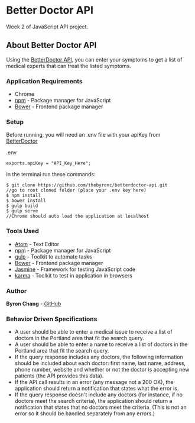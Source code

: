 # Better Doctor API
Week 2 of JavaScript API project.

## About Better Doctor API
Using the [BetterDoctor API](https://developer.betterdoctor.com/), you can enter your symptoms to get a list of medical experts that can treat the listed symptoms.

### Application Requirements
- Chrome
- [npm](https://www.npmjs.com/) - Package manager for JavaScript
- [Bower](https://bower.io/) - Frontend package manager

### Setup

Before running, you will need an .env file with your apiKey from [BetterDoctor](https://developer.betterdoctor.com/)

.env
```
exports.apiKey = "API_Key_Here";
```
In the terminal run these commands:
```
$ git clone https://github.com/thebyronc/betterdoctor-api.git
//go to root cloned folder (place your .env key here)
$ npm install
$ bower install
$ gulp build
$ gulp serve
//Chrome should auto load the application at localhost
```

### Tools Used
- [Atom](https://atom.io/) - Text Editor
- [npm](https://www.npmjs.com/) - Package manager for JavaScript
- [gulp](https://gulpjs.com/) - Toolkit to automate tasks
- [Bower](https://bower.io/) - Frontend package manager
- [Jasmine](https://jasmine.github.io/) - Framework for testing JavaScript code
- [karma](https://karma-runner.github.io/2.0/index.html) - Toolkit to test in application in browsers

### Author
**Byron Chang** - [GitHub](https://github.com/thebyronc)

### Behavior Driven Specifications
- A user should be able to enter a medical issue to receive a list of doctors in the Portland area that fit the search query.
- A user should be able to enter a name to receive a list of doctors in the Portland area that fit the search query.
- If the query response includes any doctors, the following information should be included about each doctor: first name, last name, address, phone number, website and whether or not the doctor is accepting new patients (the API provides this data).
- If the API call results in an error (any message not a 200 OK), the application should return a notification that states what the error is.
- If the query response doesn't include any doctors (for instance, if no doctors meet the search criteria), the application should return a notification that states that no doctors meet the criteria. (This is not an error so it should be handled separately from any errors.)
